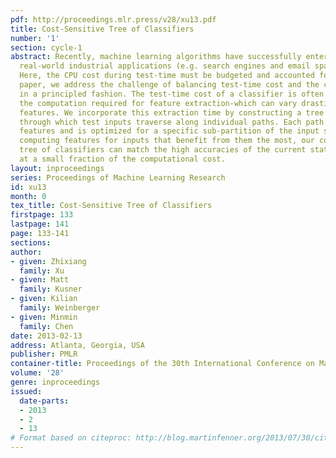 ```yaml
---
pdf: http://proceedings.mlr.press/v28/xu13.pdf
title: Cost-Sensitive Tree of Classifiers
number: '1'
section: cycle-1
abstract: Recently, machine learning algorithms have successfully entered large-scale
  real-world industrial applications (e.g. search engines and email spam filters).
  Here, the CPU cost during test-time must be budgeted and accounted for. In this
  paper, we address the challenge of balancing test-time cost and the classifier accuracy
  in a principled fashion. The test-time cost of a classifier is often dominated by
  the computation required for feature extraction-which can vary drastically across
  features. We incorporate this extraction time by constructing a tree of classifiers,
  through which test inputs traverse along individual paths. Each path extracts different
  features and is optimized for a specific sub-partition of the input space. By only
  computing features for inputs that benefit from them the most, our cost-sensitive
  tree of classifiers can match the high accuracies of the current state-of-the-art
  at a small fraction of the computational cost.
layout: inproceedings
series: Proceedings of Machine Learning Research
id: xu13
month: 0
tex_title: Cost-Sensitive Tree of Classifiers
firstpage: 133
lastpage: 141
page: 133-141
sections: 
author:
- given: Zhixiang
  family: Xu
- given: Matt
  family: Kusner
- given: Kilian
  family: Weinberger
- given: Minmin
  family: Chen
date: 2013-02-13
address: Atlanta, Georgia, USA
publisher: PMLR
container-title: Proceedings of the 30th International Conference on Machine Learning
volume: '28'
genre: inproceedings
issued:
  date-parts:
  - 2013
  - 2
  - 13
# Format based on citeproc: http://blog.martinfenner.org/2013/07/30/citeproc-yaml-for-bibliographies/
---
```

